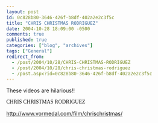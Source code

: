 ```yaml
---
layout: post
id: 0c828b80-3646-426f-b8df-402a2e2c3f5c
title: "CHRIS CHRISTMAS RODRIGUEZ"
date: 2004-10-28 18:09:00 -0500
comments: true
published: true
categories: ["blog", "archives"]
tags: ["General"]
redirect_from: 
  - /post/2004/10/28/CHRIS-CHRISTMAS-RODRIGUEZ
  - /post/2004/10/28/chris-christmas-rodriguez
  - /post.aspx?id=0c828b80-3646-426f-b8df-402a2e2c3f5c
---
```

<!-- more -->
<P>These videos are hilarious!!</P>
<P><FONT face="Comic Sans MS">CHRIS CHRISTMAS RODRIGUEZ</FONT></P>
<P><A href="http://www.vormedal.com/film/chrischristmas/">http://www.vormedal.com/film/chrischristmas/</A></P>
